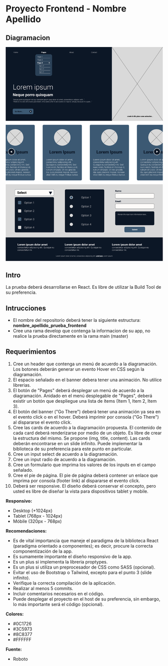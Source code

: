 # Proyecto Frontend - Nombre Apellido

## Diagramacion

![app](./diagrmacion_app.png)

## Intro
La prueba deberá desarrollarse en React. Es libre de utilizar la Build Tool de su preferencia.

## Intrucciones

- El nombre del repositorio deberá tener la siguiente estructura: **nombre_apellido_prueba_frontend**
- Cree una rama develop que contenga la informacion de su app, no realice la prueba directamente en la rama main (master)

## Requerimientos
1. Cree un header que contenga un menú de acuerdo a la diagramación. Los botones deberán generar un evento Hover en CSS según la diagramación.
2. El espacio señalado en el banner debera tener una animación. No utilice librerias.
3. El botón de "Pages" deberá desplegar un menú de acuerdo a la diagramación.
Anidado en el menú desplegable de "Pages", deberá existir un botón que despliegue una lista de ítems (Item 1, Item 2, Item 3).
4. El botón del banner ("Go There") deberá tener una animación ya sea en el evento click o en el hover. Deberá imprimir por consola ("Go There") al dispararse el evento click.
5. Cree las cards de acuerdo a la diagramación propuesta.
El contenido de cada card deberá renderizarse por medio de un objeto. Es libre de crear la estructura del mismo. Se propone (img, title, content).
Las cards deberán encontrarse en un slide infinito. Puede implementar la biblioteca de su preferencia para este punto en particular.
6. Cree un input select de acuerdo a la diagramación.
7. Cree un input radio de acuerdo a la diagramación.
8. Cree un formulario que imprima los valores de los inputs en el campo señalado.
9. Cree el pie de página.
El pie de página deberá contener un enlace que imprima por consola (footer link) al dispararse el evento click.
10. Deberá ser responsive. El diseño deberá conservar el concepto, pero usted es libre de diseñar la vista para dispositivos tablet y mobile.

**Responsivo:**
- Desktop (+1024px)
- Tablet (768px - 1024px)
- Móbile (320px - 768px)

**Recomendaciones:**
- Es de vital importancia que maneje el paradigma de la biblioteca React (paradigma orientado a componentes); es decir, procure la correcta componentización de la app.
- Es sumamente importante el diseño responsivo de la app.
- Es un plus si implementa la libreria proptypes.
- Es un plus si utiliza un preprocesador de CSS como SASS (opcional).
- Evitar el uso de Bootstrap o Tailwind, excepto para el punto 3 (slide infinito).
- Verifique la correcta compilación de la aplicación.
- Realizar al menos 5 commits.
- Incluir comentarios necesarios en el código.
- Puede desplegar el proyecto en el host de su preferencia, sin embargo, lo más importante será el código (opcional).

**Colores:**
- #0C1726
- #3C5973
- #8C8377
- #FFFFFF

**Fuente:**
- Roboto